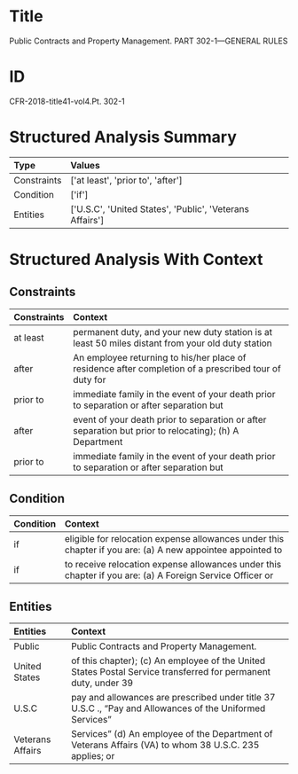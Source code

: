 # Title

 Public Contracts and Property Management. PART 302-1—GENERAL RULES


# ID

 CFR-2018-title41-vol4.Pt. 302-1


# Structured Analysis Summary

| Type        | Values                                                   |
|:------------|:---------------------------------------------------------|
| Constraints | ['at least', 'prior to', 'after']                        |
| Condition   | ['if']                                                   |
| Entities    | ['U.S.C', 'United States', 'Public', 'Veterans Affairs'] |


# Structured Analysis With Context

 


## Constraints

| Constraints   | Context                                                                                                |
|:--------------|:-------------------------------------------------------------------------------------------------------|
| at least      | permanent duty, and your new duty station is at least 50 miles distant from your old duty station      |
| after         | An employee returning to his/her place of residence after completion of a prescribed tour of duty for  |
| prior to      | immediate family in the event of your death prior to  separation or after separation but               |
| after         | event of your death prior to separation or after separation but prior to relocating); (h) A Department |
| prior to      | immediate family in the event of your death prior to  separation or after separation but               |


## Condition

| Condition   | Context                                                                                                    |
|:------------|:-----------------------------------------------------------------------------------------------------------|
| if          | eligible for relocation expense allowances under this chapter if you are: (a) A new appointee appointed to |
| if          | to receive relocation expense allowances under this chapter if you are: (a) A Foreign Service Officer or   |


## Entities

| Entities         | Context                                                                                                              |
|:-----------------|:---------------------------------------------------------------------------------------------------------------------|
| Public           | Public  Contracts and Property Management.                                                                           |
| United States    | of this chapter); (c) An employee of the United States Postal Service transferred for permanent duty, under 39       |
| U.S.C            | pay and allowances are prescribed under title 37 U.S.C ., &#8220;Pay and Allowances of the Uniformed Services&#8221; |
| Veterans Affairs | Services&#8221; (d) An employee of the Department of Veterans Affairs (VA) to whom 38 U.S.C. 235 applies; or         |


